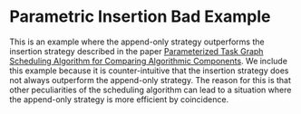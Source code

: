 # Parametric Insertion Bad Example
This is an example where the append-only strategy outperforms the insertion strategy described in the paper [Parameterized Task Graph Scheduling Algorithm for Comparing Algorithmic Components](https://arxiv.org/abs/2403.07112).
We include this example because it is counter-intuitive that the insertion strategy does not always outperform the append-only strategy.
The reason for this is that other peculiarities of the scheduling algorithm can lead to a situation where the append-only strategy is more efficient by coincidence.
